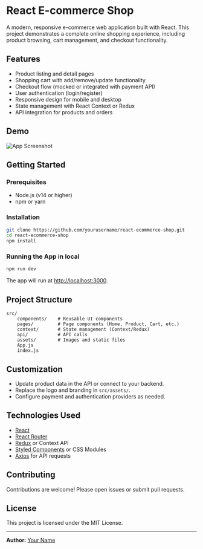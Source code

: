 # React E-commerce Shop

A modern, responsive e-commerce web application built with React. This project demonstrates a complete online shopping experience, including product browsing, cart management, and checkout functionality.

## Features

- Product listing and detail pages
- Shopping cart with add/remove/update functionality
- Checkout flow (mocked or integrated with payment API)
- User authentication (login/register)
- Responsive design for mobile and desktop
- State management with React Context or Redux
- API integration for products and orders

## Demo

![App Screenshot](./screenshot.png)

## Getting Started

### Prerequisites

- Node.js (v14 or higher)
- npm or yarn

### Installation

```bash
git clone https://github.com/yourusername/react-ecommerce-shop.git
cd react-ecommerce-shop
npm install
```

### Running the App in local

```bash
npm run dev 
```

The app will run at [http://localhost:3000](http://localhost:3000).

## Project Structure

```
src/
    components/    # Reusable UI components
    pages/         # Page components (Home, Product, Cart, etc.)
    context/       # State management (Context/Redux)
    api/           # API calls
    assets/        # Images and static files
    App.js
    index.js
```

## Customization

- Update product data in the API or connect to your backend.
- Replace the logo and branding in `src/assets/`.
- Configure payment and authentication providers as needed.

## Technologies Used

- [React](https://reactjs.org/)
- [React Router](https://reactrouter.com/)
- [Redux](https://redux.js.org/) or Context API
- [Styled Components](https://styled-components.com/) or CSS Modules
- [Axios](https://axios-http.com/) for API requests

## Contributing

Contributions are welcome! Please open issues or submit pull requests.

## License

This project is licensed under the MIT License.

---

**Author:** [Your Name](https://github.com/v152kuma)